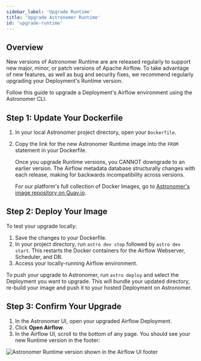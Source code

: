 ```yaml
---
sidebar_label: 'Upgrade Runtime'
title: 'Upgrade Astronomer Runtime'
id: 'upgrade-runtime'
---
```


## Overview

New versions of Astronomer Runtime are are released regularly to support new major, minor, or patch versions of Apache Airflow. To take advantage of new features, as well as bug and security fixes, we recommend regularly upgrading your Deployment's Runtime version.

Follow this guide to upgrade a Deployment's Airflow environment using the Astronomer CLI.

## Step 1: Update Your Dockerfile

1. In your local Astronomer project directory, open your `Dockerfile`.
2. Copy the link for the new Astronomer Runtime image into the `FROM` statement in your Dockerfile.

    Once you upgrade Runtime versions, you CANNOT downgrade to an earlier version. The Airflow metadata database structurally changes with each release, making for backwards incompatibility across versions.

    For our platform's full collection of Docker Images, go to [Astronomer's image repository on Quay.io](https://quay.io/repository/astronomer/astro-runtime?tab=tags).

## Step 2: Deploy Your Image

To test your upgrade locally:

1. Save the changes to your Dockerfile.
2. In your project directory, run `astro dev stop` followed by `astro dev start`. This restarts the Docker containers for the Airflow Webserver, Scheduler, and DB.
3. Access your locally-running Airflow environment.

To push your upgrade to Astronomer, run `astro deploy` and select the Deployment you want to upgrade. This will bundle your updated directory, re-build your image and push it to your hosted Deployment on Astronomer.

## Step 3: Confirm Your Upgrade

1. In the Astronomer UI, open your upgraded Airflow Deployment.
2. Click **Open Airflow**.
3. In the Airflow UI, scroll to the bottom of any page. You should see your new Runtime version in the footer:

<div class="text--center">
  <img src="/img/docs/version-footer.png" alt="Astronomer Runtime version shown in the Airflow UI footer" />
</div>
